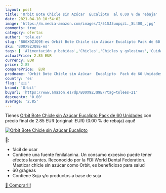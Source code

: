 ```yaml
---
layout: post
title: 'Orbit Bote Chicle sin Azúcar  Eucalipto  al 0.00 % de rebaja'
date: 2021-04-10 10:54:02
image: 'https://m.media-amazon.com/images/I/51SJ3uupqzL._SL400_.jpg'
comments: true
category: ofertas
author: 'tole.es'
slug: 'B00X9ZJQ9E-es Orbit Bote Chicle sin Azúcar Eucalipto Pack de 60 Unidades'
sku: 'B00X9ZJQ9E-es'
tags: [ 'Alimentación y bebidas','Chicles','Chicles y golosinas','Cuidado bucal','Dulces, chocolates y chicles','Refrescantes de aliento','Salud y cuidado personal','azúcar','orbit', ]
actualPrice: 2.85 EUR
currency: EUR
price: 2.85
comparePrice:  EUR
prodname: 'Orbit Bote Chicle sin Azúcar  Eucalipto  Pack de 60 Unidades'
country: 'es'
flag: '🇪🇸'
brand: 'Orbit'
buyurl: 'https://www.amazon.es/dp/B00X9ZJQ9E/?tag=tolees-21'
descuento: '0.00'
average: '2.85'
---
```


Tienes [Orbit Bote Chicle sin Azúcar  Eucalipto  Pack de 60 Unidades](https://www.amazon.es/dp/B00X9ZJQ9E/?tag=tolees-21) con precio final de  2.85 EUR (original:  EUR) (0.00 %  de rebaja) aqui!

[![Orbit Bote Chicle sin Azúcar  Eucalipto ](https://m.media-amazon.com/images/I/51SJ3uupqzL._SL400_.jpg)](https://www.amazon.es/dp/B00X9ZJQ9E/?tag=tolees-21)

🔎:

- fácil de usar
- Contiene una fuente fenilalanina. Un consumo excesivo puede tener efectos laxantes. Reconocido por la FDI World Dental Federation. Masticar chicle sin azúcar como Orbit, es beneficioso para salud
- 60 grágeas
- Contiene Soja y/o productos a base de soja

[🛒 Comprar!!!](https://www.amazon.es/dp/B00X9ZJQ9E/?tag=tolees-21)
